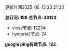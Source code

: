 更新时间2025-08-13 23:21:20

**总订阅: 188**
**总节点: 36123**
- vless节点: 12234
- hysteria2节点: 24

**google ping有效节点: 192**

